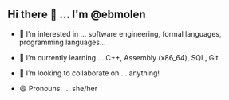 ## Hi there 👋 ... I'm @ebmolen
- 👀 I’m interested in ... software engineering, formal languages, programming languages...
- 🌱 I’m currently learning ... C++, Assembly (x86_64), SQL, Git
- 👯 I’m looking to collaborate on ... anything!

- 😄 Pronouns: ... she/her

<!--
**ebmolen/ebmolen** is a ✨ _special_ ✨ repository because its `README.md` (this file) appears on your GitHub profile.

Here are some ideas to get you started:

- 🔭 I’m currently working on ...
- 🌱 I’m currently learning ...
- 👯 I’m looking to collaborate on ...
- 🤔 I’m looking for help with ...
- 📫 How to reach me: ...
- 😄 Pronouns: ... she/her
- ⚡ Fun fact: ...
-->
